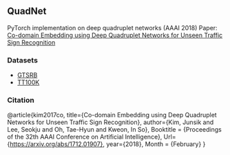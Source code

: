 ## QuadNet
PyTorch implementation on deep quadruplet networks (AAAI 2018)
Paper: [Co-domain Embedding using Deep Quadruplet Networks for Unseen Traffic Sign Recognition](https://arxiv.org/pdf/1712.01907.pdf) 

### Datasets
+ [GTSRB](http://benchmark.ini.rub.de/?section=gtsrb&subsection=dataset)
+ [TT100K](http://cg.cs.tsinghua.edu.cn/traffic-sign/)

### Citation
@article{kim2017co,
  title={Co-domain Embedding using Deep Quadruplet Networks for Unseen Traffic Sign Recognition},
  author={Kim, Junsik and Lee, Seokju and Oh, Tae-Hyun and Kweon, In So},
  Booktitle = {Proceedings of the 32th AAAI Conference on Artificial Intelligence},
  Url={https://arxiv.org/abs/1712.01907},
  year={2018},
  Month = {February}
}
 
